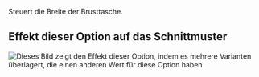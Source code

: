 Steuert die Breite der Brusttasche.

## Effekt dieser Option auf das Schnittmuster

![Dieses Bild zeigt den Effekt dieser Option, indem es mehrere Varianten überlagert, die einen anderen Wert für diese Option haben](carlton_chestpocketwidth_sample.svg "Effekt dieser Option auf das Schnittmuster")

